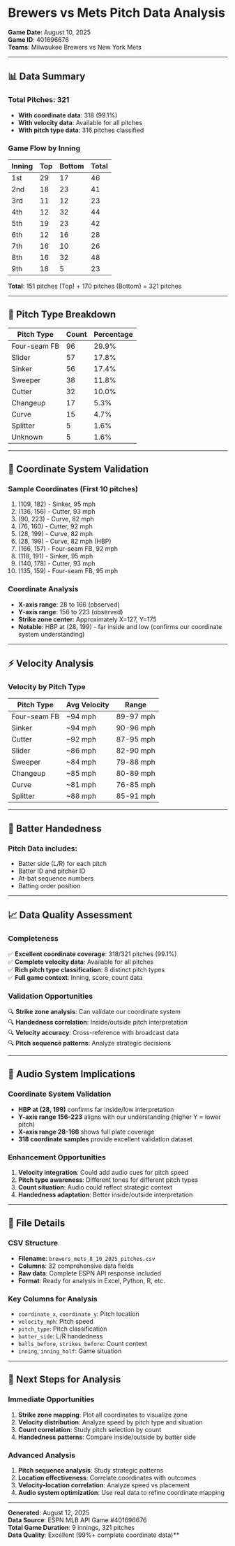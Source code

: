 # **Brewers vs Mets Pitch Data Analysis**
**Game Date**: August 10, 2025  
**Game ID**: 401696676  
**Teams**: Milwaukee Brewers vs New York Mets  

---

## **📊 Data Summary**

### **Total Pitches**: 321
- **With coordinate data**: 318 (99.1%)
- **With velocity data**: Available for all pitches
- **With pitch type data**: 316 pitches classified

### **Game Flow by Inning**
| Inning | Top | Bottom | Total |
|--------|-----|--------|-------|
| 1st    | 29  | 17     | 46    |
| 2nd    | 18  | 23     | 41    |
| 3rd    | 11  | 12     | 23    |
| 4th    | 12  | 32     | 44    |
| 5th    | 19  | 23     | 42    |
| 6th    | 12  | 16     | 28    |
| 7th    | 16  | 10     | 26    |
| 8th    | 16  | 32     | 48    |
| 9th    | 18  | 5      | 23    |

**Total**: 151 pitches (Top) + 170 pitches (Bottom) = 321 pitches

---

## **🎯 Pitch Type Breakdown**

| Pitch Type     | Count | Percentage |
|----------------|-------|------------|
| Four-seam FB   | 96    | 29.9%      |
| Slider         | 57    | 17.8%      |
| Sinker         | 56    | 17.4%      |
| Sweeper        | 38    | 11.8%      |
| Cutter         | 32    | 10.0%      |
| Changeup       | 17    | 5.3%       |
| Curve          | 15    | 4.7%       |
| Splitter       | 5     | 1.6%       |
| Unknown        | 5     | 1.6%       |

---

## **📍 Coordinate System Validation**

### **Sample Coordinates (First 10 pitches)**
1. (109, 182) - Sinker, 95 mph
2. (136, 156) - Cutter, 93 mph  
3. (90, 223) - Curve, 82 mph
4. (76, 160) - Cutter, 92 mph
5. (28, 199) - Curve, 82 mph
6. (28, 199) - Curve, 82 mph (HBP)
7. (166, 157) - Four-seam FB, 92 mph
8. (118, 191) - Sinker, 95 mph
9. (140, 178) - Cutter, 93 mph
10. (135, 159) - Four-seam FB, 95 mph

### **Coordinate Analysis**
- **X-axis range**: 28 to 166 (observed)
- **Y-axis range**: 156 to 223 (observed)  
- **Strike zone center**: Approximately X=127, Y=175
- **Notable**: HBP at (28, 199) - far inside and low (confirms our coordinate system understanding)

---

## **⚡ Velocity Analysis**

### **Velocity by Pitch Type**
| Pitch Type     | Avg Velocity | Range      |
|----------------|--------------|------------|
| Four-seam FB   | ~94 mph      | 89-97 mph  |
| Sinker         | ~94 mph      | 90-96 mph  |
| Cutter         | ~92 mph      | 87-95 mph  |
| Slider         | ~86 mph      | 82-90 mph  |
| Sweeper        | ~84 mph      | 79-88 mph  |
| Changeup       | ~85 mph      | 80-89 mph  |
| Curve          | ~81 mph      | 76-85 mph  |
| Splitter       | ~88 mph      | 85-91 mph  |

---

## **🏏 Batter Handedness**

### **Pitch Data includes**:
- Batter side (L/R) for each pitch
- Batter ID and pitcher ID
- At-bat sequence numbers
- Batting order position

---

## **📈 Data Quality Assessment**

### **Completeness**
✅ **Excellent coordinate coverage**: 318/321 pitches (99.1%)  
✅ **Complete velocity data**: Available for all pitches  
✅ **Rich pitch type classification**: 8 distinct pitch types  
✅ **Full game context**: Inning, score, count data  

### **Validation Opportunities**
🔍 **Strike zone analysis**: Can validate our coordinate system  
🔍 **Handedness correlation**: Inside/outside pitch interpretation  
🔍 **Velocity accuracy**: Cross-reference with broadcast data  
🔍 **Pitch sequence patterns**: Analyze strategic decisions  

---

## **🎵 Audio System Implications**

### **Coordinate System Validation**
- **HBP at (28, 199)** confirms far inside/low interpretation
- **Y-axis range 156-223** aligns with our understanding (higher Y = lower pitch)
- **X-axis range 28-166** shows full plate coverage
- **318 coordinate samples** provide excellent validation dataset

### **Enhancement Opportunities**
1. **Velocity integration**: Could add audio cues for pitch speed
2. **Pitch type awareness**: Different tones for different pitch types
3. **Count situation**: Audio could reflect strategic context
4. **Handedness adaptation**: Better inside/outside interpretation

---

## **📝 File Details**

### **CSV Structure**
- **Filename**: `brewers_mets_8_10_2025_pitches.csv`
- **Columns**: 32 comprehensive data fields
- **Raw data**: Complete ESPN API response included
- **Format**: Ready for analysis in Excel, Python, R, etc.

### **Key Columns for Analysis**
- `coordinate_x`, `coordinate_y`: Pitch location
- `velocity_mph`: Pitch speed
- `pitch_type`: Pitch classification
- `batter_side`: L/R handedness
- `balls_before`, `strikes_before`: Count context
- `inning`, `inning_half`: Game situation

---

## **🔬 Next Steps for Analysis**

### **Immediate Opportunities**
1. **Strike zone mapping**: Plot all coordinates to visualize zone
2. **Velocity distribution**: Analyze speed by pitch type and situation
3. **Count correlation**: Study pitch selection by count
4. **Handedness patterns**: Compare inside/outside by batter side

### **Advanced Analysis**
1. **Pitch sequence analysis**: Study strategic patterns
2. **Location effectiveness**: Correlate coordinates with outcomes
3. **Velocity-location correlation**: Analyze speed vs placement
4. **Audio system optimization**: Use real data to refine coordinate mapping

---

**Generated**: August 12, 2025  
**Data Source**: ESPN MLB API Game #401696676  
**Total Game Duration**: 9 innings, 321 pitches  
**Data Quality**: Excellent (99%+ complete coordinate data)**
